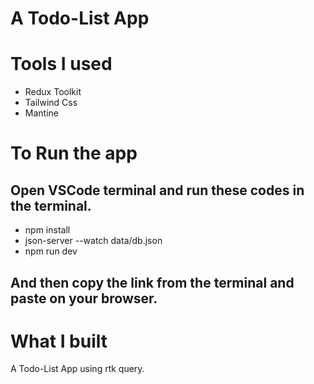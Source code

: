 # A Todo-List App

# Tools I used

- Redux Toolkit
- Tailwind Css
- Mantine

# To Run the app

## Open VSCode terminal and run these codes in the terminal.

- npm install
- json-server --watch data/db.json
- npm run dev

## And then copy the link from the terminal and paste on your browser.

# What I built
A Todo-List App using rtk query.
